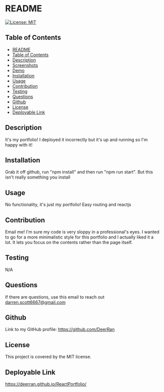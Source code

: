 
# README
[![License: MIT](https://img.shields.io/badge/License-MIT-yellow.svg)](https://opensource.org/licenses/MIT)
## Table of Contents   
- [README](#datatitle)
- [Table of Contents](#table-of-contents)
- [Description](#description)
- [Screenshots](#screenshots)
- [Demo](#demo)
- [Installation](#installation)
- [Usage](#usage)
- [Contribution](#contribution)
- [Testing](#testing)
- [Questions](#questions)
- [Github](#github)
- [License](#license)
- [Deployable Link](#deployable-link)
## Description  
It's my portfolio! I deployed it incorrectly but it's up and running so I'm happy with it!
## Installation
Grab it off github, run "npm install" and then run "npm run start". But this isn't really something you install 
## Usage
No functionality, it's just my portfolio! Easy routing and reactjs
## Contribution
Email me! I'm sure my code is very sloppy in a professional's eyes. I wanted to go for a more minimalistic style for this portfolio and I actually liked it a lot. It lets you focus on the contents rather than the page itself.
## Testing
N/A
## Questions
If there are questions, use this email to reach out darren.scott6667@gmail.com
## Github
Link to my GitHub profile: https://github.com/DeerRan
## License
This project is covered by the MIT license.
## Deployable Link
https://deerran.github.io/ReactPortfolio/
